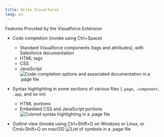 ```yaml
---
title: Write Visualforce
lang: en
---
```


Features Provided by the Visualforce Extension

- Code completion (invoke using Ctrl+Space)

  - Standard Visualforce components (tags and attributes), with Salesforce documentation
  - HTML tags
  - CSS
  - JavaScript
    ![Code-completion options and associated documentation in a .page file](./images/visualforce_completion.png)

- Syntax highlighting in some sections of various files (`.page`, `.component`, `.app`, and so on)

  - HTML portions
  - Embedded CSS and JavaScript portions
    ![Colored syntax highlighting in a .page file](./images/visualforce_syntax.png)

- Outline view (invoke using Ctrl+Shift+O on Windows or Linux, or Cmd+Shift+O on macOS)
  ![List of symbols in a .page file](./images/visualforce_outline.png)
